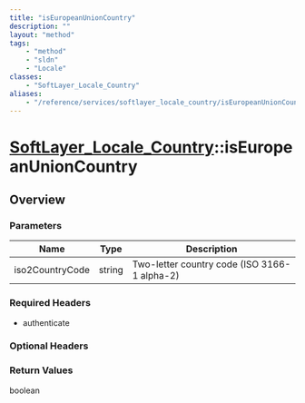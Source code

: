 ```yaml
---
title: "isEuropeanUnionCountry"
description: ""
layout: "method"
tags:
    - "method"
    - "sldn"
    - "Locale"
classes:
    - "SoftLayer_Locale_Country"
aliases:
    - "/reference/services/softlayer_locale_country/isEuropeanUnionCountry"
---
```

# [SoftLayer_Locale_Country](/reference/services/SoftLayer_Locale_Country)::isEuropeanUnionCountry




## Overview 


### Parameters 
|Name | Type | Description |
| --- | --- | --- |
|iso2CountryCode| string| Two-letter country code (ISO 3166-1 alpha-2)|


### Required Headers
* authenticate

### Optional Headers

### Return Values
boolean

